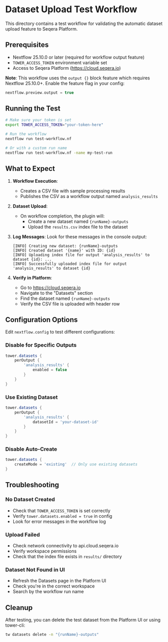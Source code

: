 # Dataset Upload Test Workflow

This directory contains a test workflow for validating the automatic dataset upload feature to Seqera Platform.

## Prerequisites

- Nextflow 25.10.0 or later (required for workflow output feature)
- `TOWER_ACCESS_TOKEN` environment variable set
- Access to Seqera Platform (https://cloud.seqera.io)

**Note**: This workflow uses the `output {}` block feature which requires Nextflow 25.10.0+. Enable the feature flag in your config:

```groovy
nextflow.preview.output = true
```

## Running the Test

```bash
# Make sure your token is set
export TOWER_ACCESS_TOKEN="your-token-here"

# Run the workflow
nextflow run test-workflow.nf

# Or with a custom run name
nextflow run test-workflow.nf -name my-test-run
```

## What to Expect

1. **Workflow Execution**:

    - Creates a CSV file with sample processing results
    - Publishes the CSV as a workflow output named `analysis_results`

2. **Dataset Upload**:

    - On workflow completion, the plugin will:
        - Create a new dataset named `{runName}-outputs`
        - Upload the `results.csv` index file to the dataset

3. **Log Messages**:
   Look for these messages in the console output:

    ```
    [INFO] Creating new dataset: {runName}-outputs
    [INFO] Created dataset '{name}' with ID: {id}
    [INFO] Uploading index file for output 'analysis_results' to dataset {id}: ...
    [INFO] Successfully uploaded index file for output 'analysis_results' to dataset {id}
    ```

4. **Verify in Platform**:
    - Go to https://cloud.seqera.io
    - Navigate to the "Datasets" section
    - Find the dataset named `{runName}-outputs`
    - Verify the CSV file is uploaded with header row

## Configuration Options

Edit `nextflow.config` to test different configurations:

### Disable for Specific Outputs

```groovy
tower.datasets {
    perOutput {
        'analysis_results' {
            enabled = false
        }
    }
}
```

### Use Existing Dataset

```groovy
tower.datasets {
    perOutput {
        'analysis_results' {
            datasetId = 'your-dataset-id'
        }
    }
}
```

### Disable Auto-Create

```groovy
tower.datasets {
    createMode = 'existing'  // Only use existing datasets
}
```

## Troubleshooting

### No Dataset Created

- Check that `TOWER_ACCESS_TOKEN` is set correctly
- Verify `tower.datasets.enabled = true` in config
- Look for error messages in the workflow log

### Upload Failed

- Check network connectivity to api.cloud.seqera.io
- Verify workspace permissions
- Check that the index file exists in `results/` directory

### Dataset Not Found in UI

- Refresh the Datasets page in the Platform UI
- Check you're in the correct workspace
- Search by the workflow run name

## Cleanup

After testing, you can delete the test dataset from the Platform UI or using tower-cli:

```bash
tw datasets delete -n "{runName}-outputs"
```
